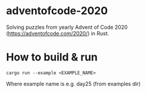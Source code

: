 # adventofcode-2020

Solving puzzles from yearly Advent of Code 2020 (https://adventofcode.com/2020/) in Rust.

# How to build & run

```cargo run --example <EXAMPLE_NAME>```

Where example name is e.g. day25 (from examples dir)
